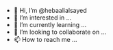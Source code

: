 - 👋 Hi, I’m @hebaalialsayed
- 👀 I’m interested in ...
- 🌱 I’m currently learning ...
- 💞️ I’m looking to collaborate on ...
- 📫 How to reach me ...

<!---
hebaalialsayed/hebaalialsayed is a ✨ special ✨ repository because its `README.md` (this file) appears on your GitHub profile.
You can click the Preview link to take a look at your changes.
--->
